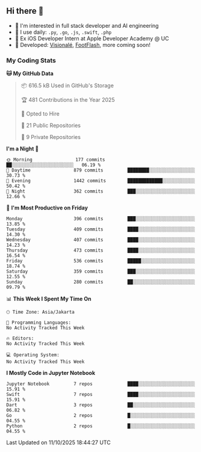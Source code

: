 ## Hi there 👋

- 🤖 I'm interested in full stack developer and AI engineering
- 🌱 I use daily: `.py`, `.go`, `.js`, `.swift`, `.php`
- 🍎 Ex iOS Developer Intern at Apple Developer Academy @ UC
- 🔨 Developed: [Visionalé](https://apps.apple.com/id/app/visional%C3%A9/id6737191146), [FootFlash](https://apps.apple.com/id/app/footflash/id6550905078), more coming soon!

### My Coding Stats

<!--START_SECTION:waka-->
**🐱 My GitHub Data** 

> 📦 616.5 kB Used in GitHub's Storage 
 > 
> 🏆 481 Contributions in the Year 2025
 > 
> 💼 Opted to Hire
 > 
> 📜 21 Public Repositories 
 > 
> 🔑 9 Private Repositories 
 > 
**I'm a Night 🦉** 

```text
🌞 Morning                177 commits         ██░░░░░░░░░░░░░░░░░░░░░░░   06.19 % 
🌆 Daytime                879 commits         ████████░░░░░░░░░░░░░░░░░   30.73 % 
🌃 Evening                1442 commits        █████████████░░░░░░░░░░░░   50.42 % 
🌙 Night                  362 commits         ███░░░░░░░░░░░░░░░░░░░░░░   12.66 % 
```
📅 **I'm Most Productive on Friday** 

```text
Monday                   396 commits         ███░░░░░░░░░░░░░░░░░░░░░░   13.85 % 
Tuesday                  409 commits         ████░░░░░░░░░░░░░░░░░░░░░   14.30 % 
Wednesday                407 commits         ████░░░░░░░░░░░░░░░░░░░░░   14.23 % 
Thursday                 473 commits         ████░░░░░░░░░░░░░░░░░░░░░   16.54 % 
Friday                   536 commits         █████░░░░░░░░░░░░░░░░░░░░   18.74 % 
Saturday                 359 commits         ███░░░░░░░░░░░░░░░░░░░░░░   12.55 % 
Sunday                   280 commits         ██░░░░░░░░░░░░░░░░░░░░░░░   09.79 % 
```


📊 **This Week I Spent My Time On** 

```text
🕑︎ Time Zone: Asia/Jakarta

💬 Programming Languages: 
No Activity Tracked This Week

🔥 Editors: 
No Activity Tracked This Week

💻 Operating System: 
No Activity Tracked This Week
```

**I Mostly Code in Jupyter Notebook** 

```text
Jupyter Notebook         7 repos             ████░░░░░░░░░░░░░░░░░░░░░   15.91 % 
Swift                    7 repos             ████░░░░░░░░░░░░░░░░░░░░░   15.91 % 
Dart                     3 repos             ██░░░░░░░░░░░░░░░░░░░░░░░   06.82 % 
Go                       2 repos             █░░░░░░░░░░░░░░░░░░░░░░░░   04.55 % 
Python                   2 repos             █░░░░░░░░░░░░░░░░░░░░░░░░   04.55 % 
```




 Last Updated on 11/10/2025 18:44:27 UTC
<!--END_SECTION:waka-->

<!--
**nico-samuelson/nico-samuelson** is a ✨ _special_ ✨ repository because its `README.md` (this file) appears on your GitHub profile.

Here are some ideas to get you started:

- 🔭 I’m currently working on ...
- 🌱 I’m currently learning ...
- 👯 I’m looking to collaborate on ...
- 🤔 I’m looking for help with ...
- 💬 Ask me about ...
- 📫 How to reach me: ...
- 😄 Pronouns: ...
- ⚡ Fun fact: ...
-->

